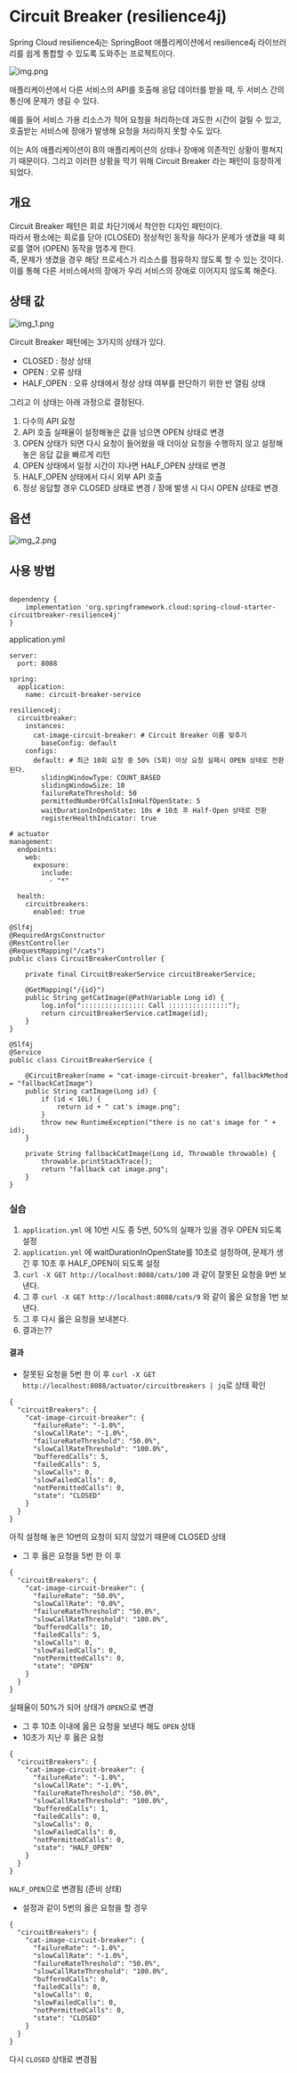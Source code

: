 # Circuit Breaker (resilience4j)

Spring Cloud resilience4j는 SpringBoot 애플리케이션에서 resilience4j 라이브러리를 쉽게 통합할 수 있도록 도와주는 프로젝트이다.

![img.png](img.png)

애플리케이션에서 다른 서비스의 API를 호출해 응답 데이터를 받을 때, 두 서비스 간의 통신에 문제가 생길 수 있다.

예를 들어 서비스 가용 리소스가 적어 요청을 처리하는데 과도한 시간이 걸릴 수 있고,\
호출받는 서비스에 장애가 발생해 요청을 처리하지 못할 수도 있다.

이는 A의 애플리케이션이 B의 애플리케이션의 상태나 장애에 의존적인 상황이 펼쳐지기 때문이다.
그리고 이러한 상황을 막기 위해 Circuit Breaker 라는 패턴이 등장하게 되었다.

## 개요

Circuit Breaker 패턴은 회로 차단기에서 착안한 디자인 패턴이다.\
따라서 평소에는 회로를 닫아 (CLOSED) 정상적인 동작을 하다가 문제가 생겼을 때 회로를 열어 (OPEN) 동작을 멈추게 한다.\
즉, 문제가 생겼을 경우 해당 프로세스가 리소스를 점유하지 않도록 할 수 있는 것이다.\
이를 통해 다른 서비스에서의 장애가 우리 서비스의 장애로 이어지지 않도록 해준다.

## 상태 값

![img_1.png](img_1.png)

Circuit Breaker 패턴에는 3가지의 상태가 있다.
- CLOSED : 정상 상태
- OPEN : 오류 상태
- HALF_OPEN : 오류 상태에서 정상 상태 여부를 판단하기 위한 반 열림 상태

그리고 이 상태는 아래 과정으로 결정된다.
1. 다수의 API 요청
2. API 호출 실패율이 설정해놓은 값을 넘으면 OPEN 상태로 변경
3. OPEN 상태가 되면 다시 요청이 들어왔을 때 더이상 요청을 수행하지 않고 설정해놓은 응답 값을 빠르게 리턴
4. OPEN 상태에서 일정 시간이 지나면 HALF_OPEN 상태로 변경
5. HALF_OPEN 상태에서 다시 외부 API 호출
6. 정상 응답할 경우 CLOSED 상태로 변경 / 장애 발생 시 다시 OPEN 상태로 변경

## 옵션

![img_2.png](img_2.png)

## 사용 방법

```

dependency {
    implementation 'org.springframework.cloud:spring-cloud-starter-circuitbreaker-resilience4j'
}
```

application.yml
```
server:
  port: 8088

spring:
  application:
    name: circuit-breaker-service

resilience4j:
  circuitbreaker:
    instances:
      cat-image-circuit-breaker: # Circuit Breaker 이름 맞추기
        baseConfig: default
    configs:
      default: # 최근 10회 요청 중 50% (5회) 이상 요청 실패시 OPEN 상태로 전환된다.
        slidingWindowType: COUNT_BASED
        slidingWindowSize: 10
        failureRateThreshold: 50
        permittedNumberOfCallsInHalfOpenState: 5
        waitDurationInOpenState: 10s # 10초 후 Half-Open 상태로 전환
        registerHealthIndicator: true

# actuator
management:
  endpoints:
    web:
      exposure:
        include:
          - "*"

  health:
    circuitbreakers:
      enabled: true
```

```
@Slf4j
@RequiredArgsConstructor
@RestController
@RequestMapping("/cats")
public class CircuitBreakerController {

    private final CircuitBreakerService circuitBreakerService;

    @GetMapping("/{id}")
    public String getCatImage(@PathVariable Long id) {
        log.info(":::::::::::::::: Call :::::::::::::::");
        return circuitBreakerService.catImage(id);
    }
}

@Slf4j
@Service
public class CircuitBreakerService {

    @CircuitBreaker(name = "cat-image-circuit-breaker", fallbackMethod = "fallbackCatImage")
    public String catImage(Long id) {
        if (id < 10L) {
            return id + " cat's image.png";
        }
        throw new RuntimeException("there is no cat's image for " + id);
    }

    private String fallbackCatImage(Long id, Throwable throwable) {
        throwable.printStackTrace();
        return "fallback cat image.png";
    }
}
```

### 실습

1. ``application.yml`` 에 10번 시도 중 5번, 50%의 실패가 있을 경우 OPEN 되도록 설정
2. ``application.yml`` 에 waitDurationInOpenState를 10초로 설정하여, 문제가 생긴 후 10초 후 HALF_OPEN이 되도록 설정
3. ``curl -X GET http://localhost:8088/cats/100`` 과 같이 잘못된 요청을 9번 보낸다.
4. 그 후 ``curl -X GET http://localhost:8088/cats/9`` 와 같이 옳은 요청을 1번 보낸다.
5. 그 후 다시 옳은 요청을 보내본다.
6. 결과는??

#### 결과

- 잘못된 요청을 5번 한 이 후
``curl -X GET http://localhost:8088/actuator/circuitbreakers | jq``로 상태 확인
```
{
  "circuitBreakers": {
    "cat-image-circuit-breaker": {
      "failureRate": "-1.0%",
      "slowCallRate": "-1.0%",
      "failureRateThreshold": "50.0%",
      "slowCallRateThreshold": "100.0%",
      "bufferedCalls": 5,
      "failedCalls": 5,
      "slowCalls": 0,
      "slowFailedCalls": 0,
      "notPermittedCalls": 0,
      "state": "CLOSED"
    }
  }
}
```
아직 설정해 놓은 10번의 요청이 되지 않았기 때문에 CLOSED 상태

- 그 후 옳은 요청을 5번 한 이 후 
```
{
  "circuitBreakers": {
    "cat-image-circuit-breaker": {
      "failureRate": "50.0%",
      "slowCallRate": "0.0%",
      "failureRateThreshold": "50.0%",
      "slowCallRateThreshold": "100.0%",
      "bufferedCalls": 10,
      "failedCalls": 5,
      "slowCalls": 0,
      "slowFailedCalls": 0,
      "notPermittedCalls": 0,
      "state": "OPEN"
    }
  }
}
```
실패율이 50%가 되어 상태가 ``OPEN``으로 변경

- 그 후 10초 이내에 옳은 요청을 보낸다 해도 ``OPEN`` 상태
- 10초가 지난 후 옳은 요청
```
{
  "circuitBreakers": {
    "cat-image-circuit-breaker": {
      "failureRate": "-1.0%",
      "slowCallRate": "-1.0%",
      "failureRateThreshold": "50.0%",
      "slowCallRateThreshold": "100.0%",
      "bufferedCalls": 1,
      "failedCalls": 0,
      "slowCalls": 0,
      "slowFailedCalls": 0,
      "notPermittedCalls": 0,
      "state": "HALF_OPEN"
    }
  }
}
```
``HALF_OPEN``으로 변경됨 (준비 상태)

- 설정과 같이 5번의 옳은 요청을 할 경우
```
{
  "circuitBreakers": {
    "cat-image-circuit-breaker": {
      "failureRate": "-1.0%",
      "slowCallRate": "-1.0%",
      "failureRateThreshold": "50.0%",
      "slowCallRateThreshold": "100.0%",
      "bufferedCalls": 0,
      "failedCalls": 0,
      "slowCalls": 0,
      "slowFailedCalls": 0,
      "notPermittedCalls": 0,
      "state": "CLOSED"
    }
  }
}
```
다시 ``CLOSED`` 상태로 변경됨



